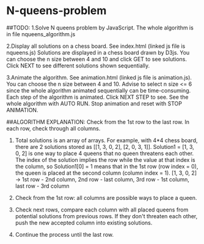# N-queens-problem

##TODO:
1.Solve N queens problem by JavaScript. The whole algorithm is in file nqueens_algorithm.js

2.Display all solutions on a chess board. See index.html (linked js file is nqueens.js)
  Solutions are displayed in a chess board drawn by D3js. You can choose the n size between 4 and 10 and click GET to see solutions. Click NEXT to see different solutions shown sequentially.
  
3.Animate the algorithm. See animation.html (linked js file is animation.js). You can choose the n size between 4 and 10.
  Advise to select n size <= 6 since the whole algorithm animated sequentially can be time-consuming. 
  Each step of the algorithm is animated. Click NEXT STEP to see.
  See the whole algorithm with AUTO RUN.
  Stop animation and reset with STOP ANIMATION.
  
##ALGORITHM EXPLANATION: Check from the 1st row to the last row. In each row, check through all columns.
1. Total solutions is an array of arrays.
   For example, with 4*4 chess board, there are 2 solutions stored as [[1, 3, 0, 2], [2, 0, 3, 1]]. Solution1 = [1, 3, 0, 2] is one way to place 4 queens that no queen threatens each other. The index of the solution implies the row while the value at that index is the column, so Solution1[0] = 1 means that in the 1st row (row index = 0), the queen is placed at the second column (column index = 1).
   [1, 3, 0, 2] -> 1st row - 2nd column, 2nd row - last column, 3rd row - 1st column, last row - 3rd column
   
2. Check from the 1st row: all columns are possible ways to place a queen.
3. Check next rows, compare each column with all placed queens from potential solutions from previous rows. If they don't threaten each other, push the new accepted column into existing solutions.
4. Continue the process until the last row.
  
